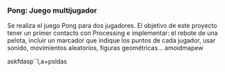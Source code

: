 ### Pong: Juego multijugador  

Se realiza el juego Pong para dos jugadores. El objetivo de este proyecto tener un primer contacto con Processing e implementar: el rebote de una pelota, incluir un marcador que indique los puntos de cada jugador, usar sonido, movimientos aleatorios, figuras geométricas...
amoidmapew

askfdasp`´l,a+psldas
